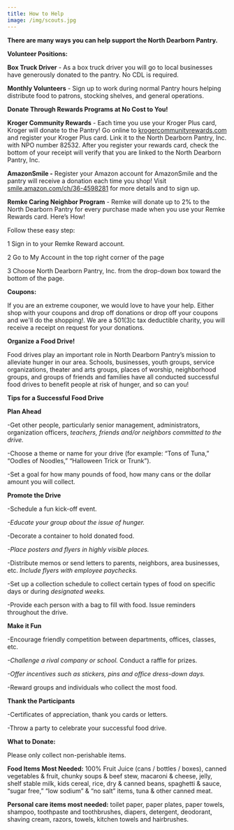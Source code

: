```yaml
---
title: How to Help
image: /img/scouts.jpg
---
```

**There are many ways you can help support the North Dearborn Pantry.**

**Volunteer Positions:**

**Box Truck Driver**  -  As a box truck driver you will go to local businesses have generously donated to the pantry. No CDL is required.

**Monthly Volunteers** - Sign up to work during normal Pantry hours helping distribute food to patrons, stocking shelves, and general operations.

**Donate Through Rewards Programs at No Cost to You!**

**Kroger Community Rewards**  -  Each time you use your Kroger Plus card, Kroger will donate to the Pantry! Go online to [krogercommunityrewards.com](https://www.kroger.com/signin?redirectUrl=/account/communityrewards) and register your Kroger Plus card. Link it to the North Dearborn Pantry, Inc. with NPO number 82532.  After you register your rewards card, check the bottom of your receipt will verify that you are linked to the North Dearborn Pantry, Inc. 

 **AmazonSmile  -**  Register your Amazon account for AmazonSmile and the pantry will receive a donation each time you shop! Visit [smile.amazon.com/ch/36-4598281](https://smile.amazon.com/ch/36-4598281) for more details and to sign up.

**Remke Caring Neighbor Program**  - Remke will donate up to 2% to the North Dearborn Pantry for every purchase made when you use your Remke Rewards card. Here’s How!

Follow these easy step:

1  Sign in to your Remke Reward account. 

2 Go to My Account in the top right corner of the page 

3  Choose North Dearborn Pantry, Inc. from the drop-down box toward the bottom of the page. 

**Coupons:**

If you are an extreme couponer, we would love to have your help. Either shop with your coupons and drop off donations or drop off your coupons and we'll do the shopping!.  We are a 501(3)c tax deductible charity, you will receive a receipt on request for your donations.

**Organize a Food Drive!** 

Food drives play an important role in North Dearborn Pantry’s mission to alleviate hunger in our area. Schools, businesses, youth groups, service organizations, theater and arts groups, places of worship, neighborhood groups, and groups of friends and families have all conducted successful food drives to benefit people at risk of hunger, and so can you!

**Tips for a Successful Food Drive** 

**Plan Ahead**

\-Get other people, particularly senior management, administrators, organization officers, *teachers, friends and/or neighbors committed to the drive.* 

\-Choose a theme or name for your drive (for example: “Tons of Tuna,” “Oodles of Noodles,” “Halloween Trick or Trunk”).  

\-Set a goal for how many pounds of food, how many cans or the dollar amount you will collect.

**Promote the Drive**

\-Schedule a fun kick-off event. 

*\-Educate your group about the issue of hunger.* 

\-Decorate a container to hold donated food. 

*\-Place posters and flyers in highly visible places.* 

\-Distribute memos or send letters to parents, neighbors, area businesses, etc. *Include flyers with employee paychecks.* 

\-Set up a collection schedule to collect certain types of food on specific days or during *designated weeks.* 

\-Provide each person with a bag to fill with food.  Issue reminders throughout the drive.

**Make it Fun**

\-Encourage friendly competition between departments, offices, classes, etc. 

*\-Challenge a rival company or school.* Conduct a raffle for prizes. 

*\-Offer incentives such as stickers, pins and office dress-down days.*  

\-Reward groups and individuals who collect the most food.

**Thank the Participants**

\-Certificates of appreciation, thank you cards or letters. 

\-Throw a party to celebrate your successful food drive.

**What to Donate:**  

Please only collect non-perishable items.

**Food Items Most Needed:** 100% Fruit Juice (cans / bottles / boxes), canned vegetables & fruit, chunky soups & beef stew, macaroni & cheese, jelly, shelf stable milk, kids cereal, rice, dry & canned beans, spaghetti & sauce, “sugar free,” “low sodium” & “no salt” items, tuna & other canned meat.

**Personal care items most needed:** toilet paper, paper plates, paper towels, shampoo, toothpaste and toothbrushes, diapers, detergent, deodorant, shaving cream, razors, towels, kitchen towels and hairbrushes.
